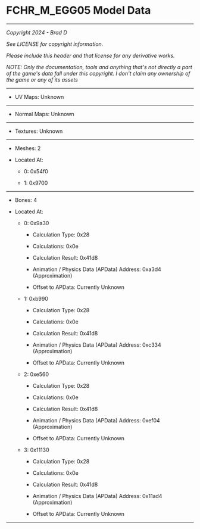 # FCHR_M_EGG05 Model Data

---

*Copyright 2024 - Brad D*

*See LICENSE for copyright information.*

*Please include this header and that license for any derivative works.*

*NOTE: Only the documentation, tools and anything that's not directly a part of the game's data fall under this copyright. I don't claim any ownership of the game or any of its assets*

---


* UV Maps: Unknown

---

* Normal Maps: Unknown

---

* Textures: Unknown

---

* Meshes: 2

* Located At:

  * 0: 0x54f0

  * 1: 0x9700

---

* Bones: 4

* Located At:

  * 0: 0x9a30

    * Calculation Type: 0x28

    * Calculations: 0x0e

    * Calculation Result: 0x41d8

    * Animation / Physics Data (APData) Address: 0xa3d4 (Approximation)

    * Offset to APData: Currently Unknown

  * 1: 0xb990

    * Calculation Type: 0x28

    * Calculations: 0x0e

    * Calculation Result: 0x41d8

    * Animation / Physics Data (APData) Address: 0xc334 (Approximation)

    * Offset to APData: Currently Unknown

  * 2: 0xe560

    * Calculation Type: 0x28

    * Calculations: 0x0e

    * Calculation Result: 0x41d8

    * Animation / Physics Data (APData) Address: 0xef04 (Approximation)

    * Offset to APData: Currently Unknown

  * 3: 0x11130

    * Calculation Type: 0x28

    * Calculations: 0x0e

    * Calculation Result: 0x41d8

    * Animation / Physics Data (APData) Address: 0x11ad4 (Approximation)

    * Offset to APData: Currently Unknown

---

